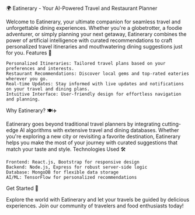 🌍 Eatinerary - Your AI-Powered Travel and Restaurant Planner

Welcome to Eatinerary, your ultimate companion for seamless travel and unforgettable dining experiences. Whether you're a globetrotter, a foodie adventurer, or simply planning your next getaway, Eatinerary combines the power of artificial intelligence with curated recommendations to craft personalized travel itineraries and mouthwatering dining suggestions just for you.
Features 🚀

    Personalized Itineraries: Tailored travel plans based on your preferences and interests.
    Restaurant Recommendations: Discover local gems and top-rated eateries wherever you go.
    Real-time Updates: Stay informed with live updates and notifications on your travel and dining plans.
    Intuitive Interface: User-friendly design for effortless navigation and planning.

Why Eatinerary? 🍽️✈️

Eatinerary goes beyond traditional travel planners by integrating cutting-edge AI algorithms with extensive travel and dining databases. Whether you're exploring a new city or revisiting a favorite destination, Eatinerary helps you make the most of your journey with curated suggestions that match your taste and style.
Technologies Used 🛠️

    Frontend: React.js, Bootstrap for responsive design
    Backend: Node.js, Express for robust server-side logic
    Database: MongoDB for flexible data storage
    AI/ML: TensorFlow for personalized recommendations

Get Started 🌟

Explore the world with Eatinerary and let your travels be guided by delicious experiences. Join our community of travelers and food enthusiasts today!
